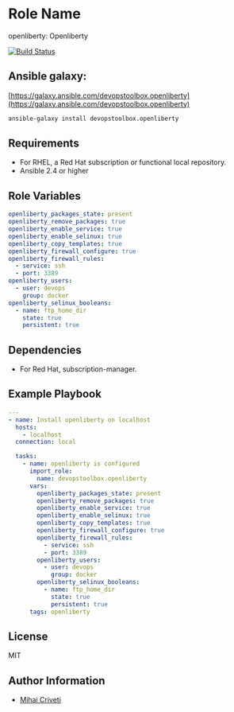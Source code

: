 Role Name
=========

openliberty: Openliberty

[![Build Status](https://travis-ci.org/cmihai-ansible/openliberty.svg?branch=master)](https://travis-ci.org/cmihai-ansible/openliberty)

Ansible galaxy:
---------------

[https://galaxy.ansible.com/devopstoolbox.openliberty](https://galaxy.ansible.com/devopstoolbox.openliberty)

```bash
ansible-galaxy install devopstoolbox.openliberty
```

Requirements
------------

- For RHEL, a Red Hat subscription or functional local repository.
- Ansible 2.4 or higher

Role Variables
--------------

```yaml
openliberty_packages_state: present
openliberty_remove_packages: true
openliberty_enable_service: true
openliberty_enable_selinux: true
openliberty_copy_templates: true
openliberty_firewall_configure: true
openliberty_firewall_rules:
  - service: ssh
  - port: 3389
openliberty_users:
  - user: devops
    group: docker
openliberty_selinux_booleans:
  - name: ftp_home_dir
    state: true
    persistent: true
```

Dependencies
------------

- For Red Hat, subscription-manager.

Example Playbook
----------------

```yaml
---
- name: Install openliberty on localhost
  hosts:
    - localhost
  connection: local

  tasks:
    - name: openliberty is configured
      import_role:
        name: devopstoolbox.openliberty
      vars:
        openliberty_packages_state: present
        openliberty_remove_packages: true
        openliberty_enable_service: true
        openliberty_enable_selinux: true
        openliberty_copy_templates: true
        openliberty_firewall_configure: true
        openliberty_firewall_rules:
          - service: ssh
          - port: 3389
        openliberty_users:
          - user: devops
            group: docker
        openliberty_selinux_booleans:
          - name: ftp_home_dir
            state: true
            persistent: true
      tags: openliberty
```

License
-------

MIT

Author Information
------------------

- [Mihai Criveti](https://www.linkedin.com/in/crivetimihai)
